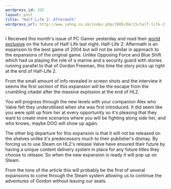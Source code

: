 ```yaml
--- 
wordpress_id: 325
layout: post
title: "Half-Life 2: Aftermath"
wordpress_url: http://www.johng.co.uk/index.php/2005/04/15/half-life-2-aftermath/
---
```

I Received this month's issue of PC Gamer yesterday and read their <a href="http://www.johng.co.uk/index.php/2005/04/09/half-life-2-aftermath-revealed-in-pc-gamer-uk/">world exclusive</a> on the future of Half-Life last night. Half-Life 2: Aftermath is an expansion to the best game of 2004 but will not be similar in approach to the expansions of the original game. Unlike Opposing Force and Blue Shift which had us playing the role of a marine and a security guard with stories running parallel to that of Gordon Freeman, this time the story picks up right at the end of Half-Life 2.

From the small amount of info revealed in screen shots and the interview it seems the first section of this expansion will be the escape from the crumbling citadel after the massive explosion at the end of HL2.

You will progress through the new levels with your companion Alex who Valve felt they underutilised when she was first introduced. It did seem like you were split up from her at every opportunity so it's pleasing that they want to create more scenarios where you will be fighting along side her, and who knows, maybe DOG will show up again.

The other big departure for this expansion is that it will not be released on the shelves unlike it's predecessors much to their publisher's dismay. By forcing us to use Steam on HL2's release Valve have ensured their future by having a unique content delivery system in place for any future titles they choose to release. So when the new expansion is ready it will pop up on Steam.

From the tone of the article this will probably be the first of several expansions to come through the Steam system allowing us to continue the adventures of Gordon without leaving our seats.
